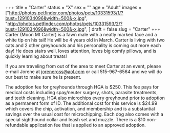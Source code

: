 +++
title = "Carter"
status = "X"
sex = ""
age = "Adult"
images = ["http://photos.petfinder.com/photos/pets/10331593/1/?bust=1291034096&width=500&-x.jpg",
"http://photos.petfinder.com/photos/pets/10331593/2/?bust=1291034096&width=500&-x.jpg",
]
draft = false
slug = "Carter"
+++
Carter  (Moon Mt Carter) is a fawn male with a neatly marked face and a white tip on his tail!  He will be 4 years old in March.  Carter is living with two cats and 2 other greyhounds and his personality is coming out more each day!   He does stairs well, loves attention, loves big comfy pillows, and is quickly learning about treats!




  If you are traveling from out of the area to meet Carter at an event, please e-mail Jorene at joreneross@aol.com or call 515-967-6564 and we will do our best to make sure he is present.

The adoption fee for greyhounds through HGA is $250. This fee pays for medical costs including spay/neuter surgery, shots, parasite treatments, and teeth cleaning.  HGA also microchips every greyhound prior to adoption as a permanent form of ID.  The additional cost for this service is $24.99 which covers the chip, activation, and membership and is a substantial savings over the usual cost for microchipping.  Each dog also comes with a special sighthound collar and leash set and muzzle. There is a $10 non-refundable application fee that is applied to an approved adoption.
